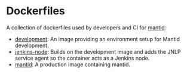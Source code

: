 # Dockerfiles

A collection of dockerfiles used by developers and CI for
[mantid](https://github.com/mantidproject/mantid):

- [development](./development): An image providing an environment setup for
  Mantid development.
- [jenkins-node](./jenkins-node): Builds on the development image and adds the
  JNLP service agent so the container acts as a Jenkins node.
- [mantid](./mantid): A production image containing mantid.
